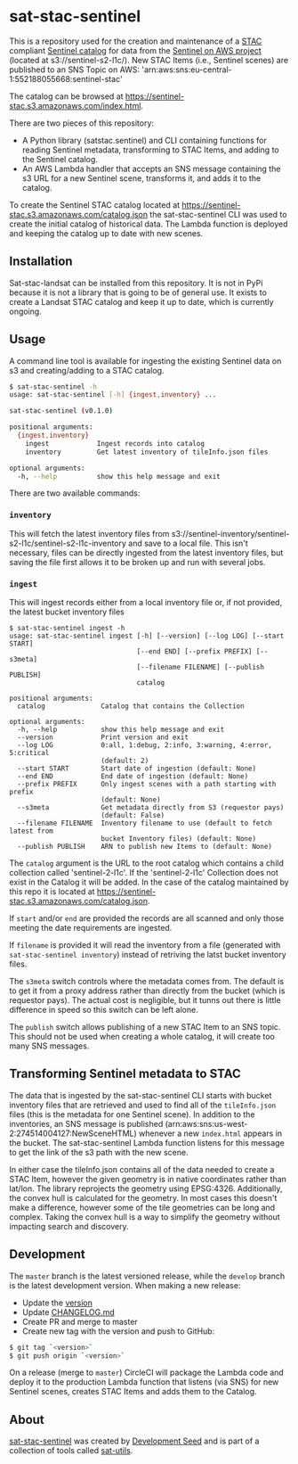 # sat-stac-sentinel

This is a repository used for the creation and maintenance of a [STAC](https://github.com/radiantearth/stac-spec) compliant [Sentinel catalog](https://sentinel-stac.s3.amazonaws.com/catalog.json) for data from the [Sentinel on AWS project](https://registry.opendata.aws/sentinel-2/) (located at s3://sentinel-s2-l1c/).  New STAC Items (i.e., Sentinel scenes) are published to an SNS Topic on AWS: 'arn:aws:sns:eu-central-1:552188055668:sentinel-stac'

The catalog can be browsed at https://sentinel-stac.s3.amazonaws.com/index.html.

There are two pieces of this repository:

- A Python library (satstac.sentinel) and CLI containing functions for reading Sentinel metadata, transforming to STAC Items, and adding to the Sentinel catalog.
- An AWS Lambda handler that accepts an SNS message containing the s3 URL for a new Sentinel scene, transforms it, and adds it to the catalog.

To create the Sentinel STAC catalog located at https://sentinel-stac.s3.amazonaws.com/catalog.json the sat-stac-sentinel CLI was used to create the initial catalog of historical data. The Lambda function is deployed and keeping the catalog up to date with new scenes.

## Installation

Sat-stac-landsat can be installed from this repository. It is not in PyPi because it is not a library that is going to be of general use. It exists to create a Landsat STAC catalog and keep it up to date, which is currently ongoing.


## Usage

A command line tool is available for ingesting the existing Sentinel data on s3 and creating/adding to a STAC catalog.

```bash
$ sat-stac-sentinel -h
usage: sat-stac-sentinel [-h] {ingest,inventory} ...

sat-stac-sentinel (v0.1.0)

positional arguments:
  {ingest,inventory}
    ingest            Ingest records into catalog
    inventory         Get latest inventory of tileInfo.json files

optional arguments:
  -h, --help          show this help message and exit
```

There are two available commands:

### `inventory`

This will fetch the latest inventory files from s3://sentinel-inventory/sentinel-s2-l1c/sentinel-s2-l1c-inventory and save to a local file. This isn't necessary, files can be directly ingested from the latest inventory files, but saving the file first allows it to be broken up and run with several jobs.

### `ingest`

This will ingest records either from a local inventory file or, if not provided, the latest bucket inventory files

```
$ sat-stac-sentinel ingest -h
usage: sat-stac-sentinel ingest [-h] [--version] [--log LOG] [--start START]
                                [--end END] [--prefix PREFIX] [--s3meta]
                                [--filename FILENAME] [--publish PUBLISH]
                                catalog

positional arguments:
  catalog              Catalog that contains the Collection

optional arguments:
  -h, --help           show this help message and exit
  --version            Print version and exit
  --log LOG            0:all, 1:debug, 2:info, 3:warning, 4:error, 5:critical
                       (default: 2)
  --start START        Start date of ingestion (default: None)
  --end END            End date of ingestion (default: None)
  --prefix PREFIX      Only ingest scenes with a path starting with prefix
                       (default: None)
  --s3meta             Get metadata directly from S3 (requestor pays)
                       (default: False)
  --filename FILENAME  Inventory filename to use (default to fetch latest from
                       bucket Inventory files) (default: None)
  --publish PUBLISH    ARN to publish new Items to (default: None)
```

The `catalog` argument is the URL to the root catalog which contains a child collection called 'sentinel-2-l1c'. If the 'sentinel-2-l1c' Collection does not exist in the Catalog it will be added. In the case of the catalog maintained by this repo it is located at https://sentinel-stac.s3.amazonaws.com/catalog.json.

If `start` and/or `end` are provided the records are all scanned and only those meeting the date requirements are ingested.

If `filename` is provided it will read the inventory from a file (generated with `sat-stac-sentinel inventory`) instead of retriving the latst bucket inventory files.

The `s3meta` switch controls where the metadata comes from. The default is to get it from a proxy address rather than directly from the bucket (which is requestor pays). The actual cost is negligible, but it tunns out there is little difference in speed so this switch can be left alone.

The `publish` switch allows publishing of a new STAC Item to an SNS topic. This should not be used when creating a whole catalog, it will create too many SNS messages.

## Transforming Sentinel metadata to STAC

The data that is ingested by the sat-stac-sentinel CLI starts with bucket inventory files that are retrieved and used to find all of the `tileInfo.json` files (this is the metadata for one Sentinel scene). In addition to the inventories, an SNS message is published (arn:aws:sns:us-west-2:274514004127:NewSceneHTML) whenever a new `index.html` appears in the bucket. The sat-stac-sentinel Lambda function listens for this message to get the link of the s3 path with the new scene.

In either case the tileInfo.json contains all of the data needed to create a STAC Item, however the given geometry is in native coordinates rather than lat/lon. The library reprojects the geometry using EPSG:4326. Additionally, the convex hull is calculated for the geometry. In most cases this doesn't make a difference, however some of the tile geometries can be long and complex. Taking the convex hull is a way to simplify the geometry without impacting search and discovery.

## Development

The `master` branch is the latest versioned release, while the `develop` branch is the latest development version. When making a new release:

- Update the [version](satstac.sentinel.version.py)
- Update [CHANGELOG.md](CHANGELOG.md)
- Create PR and merge to master
- Create new tag with the version and push to GitHub:

```bash
$ git tag `<version>`
$ git push origin `<version>`
```

On a release (merge to `master`) CircleCI will package the Lambda code and deploy it to the production Lambda function that listens (via SNS) for new Sentinel scenes, creates STAC Items and adds them to the Catalog.


## About
[sat-stac-sentinel](https://github.com/sat-utils/sat-stac-sentinel) was created by [Development Seed](<http://developmentseed.org>) and is part of a collection of tools called [sat-utils](https://github.com/sat-utils).
